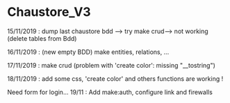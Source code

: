 # Chaustore_V3

15/11/2019 : dump last chaustore bdd --> try make crud--> not working (delete tables from Bdd)

16/11/2019 : (new empty BDD) make entities, relations, ...

17/11/2019 : make crud (problem with 'create color': missing "__tostring")

18/11/2019 : add some css, 'create color' and others functions are working !

Need form for login... 19/11 : Add make:auth, configure link and firewalls

